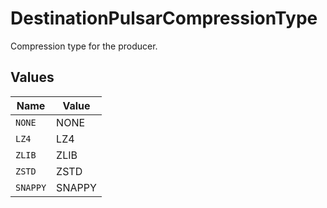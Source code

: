 # DestinationPulsarCompressionType

Compression type for the producer.


## Values

| Name     | Value    |
| -------- | -------- |
| `NONE`   | NONE     |
| `LZ4`    | LZ4      |
| `ZLIB`   | ZLIB     |
| `ZSTD`   | ZSTD     |
| `SNAPPY` | SNAPPY   |